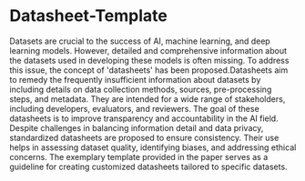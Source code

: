 # Datasheet-Template
Datasets are crucial to the success of AI, machine learning, and deep learning models. However, detailed
and comprehensive information about the datasets used in developing these models is often missing. To
address this issue, the concept of 'datasheets' has been proposed.Datasheets aim to remedy the
frequently insufficient information about datasets by including details on data collection methods,
sources, pre-processing steps, and metadata. They are intended for a wide range of stakeholders,
including developers, evaluators, and reviewers. The goal of these datasheets is to improve transparency
and accountability in the AI field. Despite challenges in balancing information detail and data privacy,
standardized datasheets are proposed to ensure consistency. Their use helps in assessing dataset quality,
identifying biases, and addressing ethical concerns. The exemplary template provided in the paper serves
as a guideline for creating customized datasheets tailored to specific datasets.
